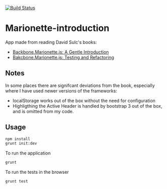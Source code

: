 [![Build Status](https://travis-ci.org/stigbd/marionette-introduction.svg?branch=master)](https://travis-ci.org/stigbd/marionette-introduction)
# Marionette-introduction
App made from reading David Sulc's books:
* [Backbone.Marionette.js: A Gentle Introduction](https://leanpub.com/marionette-gentle-introduction)
* [Bakcbone.Marionette.js: Testing and Refactoring](https://leanpub.com/marionette-testing)

## Notes
In some places there are signifcant deviations from the book, especially where I have used newer versions of the frameworks:
- localStorage works out of the box without the need for configuration
- Highligthing the Active Header is handled by bootstrap 3 out of the box,
and is omitted from my code.

## Usage
```bash
npm install
grunt init:dev
```
To run the application
```bash
grunt
```
To run the tests in the browser
```bash
grunt test
```
